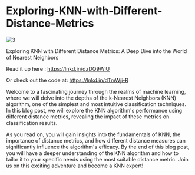 # Exploring-KNN-with-Different-Distance-Metrics

![3](https://user-images.githubusercontent.com/88187437/235941320-a6c054da-f629-4ef5-8a27-a7600051d2aa.PNG)


Exploring KNN with Different Distance Metrics: A Deep Dive into the World of Nearest Neighbors

Read it up here : https://lnkd.in/dzDQ9WiU

Or check out the code at: https://lnkd.in/dTmWji-R

Welcome to a fascinating journey through the realms of machine learning, where we will delve into the depths of the k-Nearest Neighbors (KNN) algorithm, one of the simplest and most intuitive classification techniques. In this blog post, we will explore the KNN algorithm's performance using different distance metrics, revealing the impact of these metrics on classification results.

As you read on, you will gain insights into the fundamentals of KNN, the importance of distance metrics, and how different distance measures can significantly influence the algorithm's efficacy. By the end of this blog post, you will have a deeper understanding of the KNN algorithm and how to tailor it to your specific needs using the most suitable distance metric. Join us on this exciting adventure and become a KNN expert!
